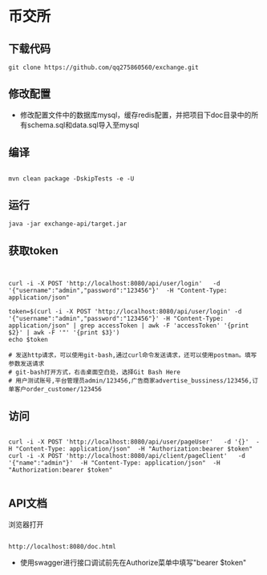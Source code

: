 # 币交所

##  下载代码

```
git clone https://github.com/qq275860560/exchange.git

```

## 修改配置
* 修改配置文件中的数据库mysql，缓存redis配置，并把项目下doc目录中的所有schema.sql和data.sql导入至mysql

## 编译
```

mvn clean package -DskipTests -e -U
```


## 运行
```
java -jar exchange-api/target.jar
```


## 获取token
```


curl -i -X POST 'http://localhost:8080/api/user/login'   -d '{"username":"admin","password":"123456"}'  -H "Content-Type: application/json"

token=$(curl -i -X POST 'http://localhost:8080/api/user/login' -d '{"username":"admin","password":"123456"}' -H "Content-Type: application/json" | grep accessToken | awk -F 'accessToken' '{print $2}' | awk -F '"' '{print $3}')
echo $token

# 发送http请求，可以使用git-bash,通过curl命令发送请求，还可以使用postman。填写参数发送请求
# git-bash打开方式，右击桌面空白处，选择Git Bash Here
# 用户测试账号,平台管理员admin/123456,广告商家advertise_bussiness/123456,订单客户order_customer/123456
```


## 访问
```

curl -i -X POST 'http://localhost:8080/api/user/pageUser'   -d '{}'  -H "Content-Type: application/json"  -H "Authorization:bearer $token"
curl -i -X POST 'http://localhost:8080/api/client/pageClient'   -d '{"name":"admin"}'  -H "Content-Type: application/json"  -H "Authorization:bearer $token"


```

## API文档
浏览器打开
```

http://localhost:8080/doc.html

```
* 使用swagger进行接口调试前先在Authorize菜单中填写"bearer $token"










